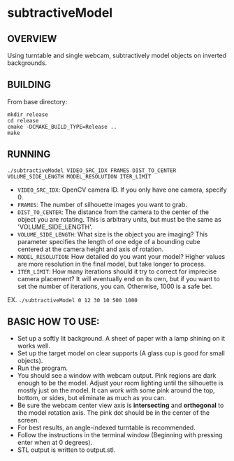 # subtractiveModel

## OVERVIEW
Using turntable and single webcam, subtractively model objects on inverted backgrounds.

## BUILDING
From base directory:
```
mkdir release
cd release
cmake -DCMAKE_BUILD_TYPE=Release ..
make
``` 

## RUNNING
`./subtractiveModel VIDEO_SRC_IDX FRAMES DIST_TO_CENTER VOLUME_SIDE_LENGTH MODEL_RESOLUTION ITER_LIMIT`
* `VIDEO_SRC_IDX`: OpenCV camera ID. If you only have one camera, specify 0.
* `FRAMES`: The number of silhouette images you want to grab.
* `DIST_TO_CENTER`: The distance from the camera to the center of the object you are rotating. This is arbitrary units, but must be the same as 'VOLUME_SIDE_LENGTH'.
* `VOLUME_SIDE_LENGTH`: What size is the object you are imaging? This parameter specifies the length of one edge of a bounding cube centered at the camera height and axis of rotation.
* `MODEL_RESOLUTION`: How detailed do you want your model? Higher values are more resolution in the final model, but take longer to process.
* `ITER_LIMIT`: How many iterations should it try to correct for imprecise camera placement? It will eventually end on its own, but if you want to set the number of iterations, you can. Otherwise, 1000 is a safe bet.

EX. `./subtractiveModel 0 12 30 10 500 1000`

## BASIC HOW TO USE:
* Set up a softly lit background. A sheet of paper with a lamp shining on it works well.
* Set up the target model on clear supports (A glass cup is good for small objects).
* Run the program.
* You should see a window with webcam output. Pink regions are dark enough to be the model. Adjust your room lighting until the silhouette is mostly just on the model. It can work with some pink around the top, bottom, or sides, but eliminate as much as you can.
* Be sure the webcam center view axis is **intersecting** and **orthogonal** to the model rotation axis. The pink dot should be in the center of the screen.
* For best results, an angle-indexed turntable is recommended.
* Follow the instructions in the terminal window (Beginning with pressing enter when at 0 degrees).
* STL output is written to output.stl.

